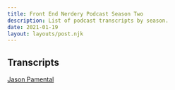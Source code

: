 ```yaml
---
title: Front End Nerdery Podcast Season Two
description: List of podcast transcripts by season.
date: 2021-01-19
layout: layouts/post.njk
---
```


## Transcripts

[Jason Pamental](https://toddl.dev/podcast/transcripts/pamental)
<!-- [Anna E. Cook](https://toddl.dev/podcast/transcripts/cook) -->
<!-- [Shop Talk Show](https://toddl.dev/podcast/transcripts/shoptalkshow) -->
